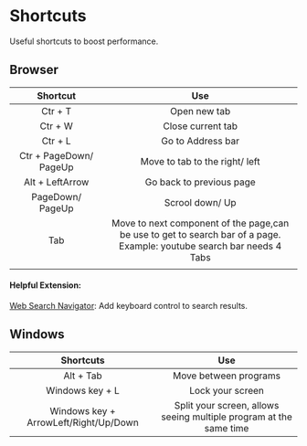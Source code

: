 # Shortcuts
Useful shortcuts to boost performance.

## Browser
| Shortcut | Use   |
|:---------------:|:---:|
| Ctr + T   | Open new tab   |
| Ctr + W   | Close current tab  |
| Ctr + L   | Go to Address bar  |
| Ctr + PageDown/ PageUp   | Move to tab to the right/ left  |
| Alt + LeftArrow   | Go back to previous page  |
| PageDown/ PageUp  | Scrool down/ Up  |
| Tab  | Move to next component of the page,can be use to get to search bar of a page. Example: youtube search bar needs 4 Tabs |
|<img width=300/>|<img width=500/>|

#### Helpful Extension: 
[Web Search Navigator](https://chrome.google.com/webstore/detail/web-search-navigator/cohamjploocgoejdfanacfgkhjkhdkek): Add keyboard control to search results. 

## Windows 

|Shortcuts    | Use   |
|:---:|:---:|
| Alt + Tab   | Move between programs   |
| Windows key + L   | Lock your screen  |
| Windows key + ArrowLeft/Right/Up/Down | Split your screen, allows seeing multiple program at the same time |












